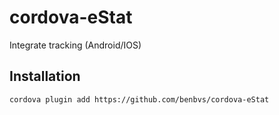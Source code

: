 # cordova-eStat
Integrate tracking (Android/IOS)

## Installation
`cordova plugin add https://github.com/benbvs/cordova-eStat`
